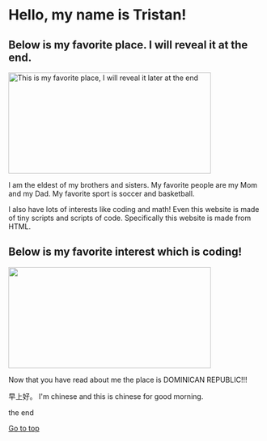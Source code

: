 <!DOCTYPE html>
<html lang="en">
<head>
  <meta charset="UTF-8">
  <meta name="viewport" content="width=device-width, initial-scale=1.0">
</head>
<body>
  <h1>Hello, my name is Tristan!</h1>
  <h2> Below is my favorite place. I will reveal it at the end.</h2>
  <img src="https://a.cdn-hotels.com/gdcs/production5/d1970/670862fb-f5c0-4279-822e-3e370e5d1342.jpg"
   alt = "This is my favorite place, I will reveal it later at the end" 
  width = "400" Height = "200"/>
  <p>I am the eldest of my brothers and sisters. 
    My favorite people are my Mom and my Dad. My favorite sport is soccer and basketball.</p>
    <p> I also have lots of interests like coding and math! Even this website is made of tiny scripts and scripts of code. Specifically this website is
        made from HTML.
    </p>
    <H2>Below is my favorite interest which is coding!</H2>
  <img src="https://encrypted-tbn0.gstatic.com/images?q=tbn:ANd9GcT824xdL-YFiRLDWyPesc0a9lhyVFXpRSB3_PP0k4e_oQ&s" width = " 400" Height = "200"/>
  <p>Now that you have read about me the place is DOMINICAN REPUBLIC!!!</p>
  <div class="text-container">
    <div class="content hideContent">
        早上好。
      I'm chinese and this is chinese for good morning.
        <p>the end</p>
        </ul>
    </div>
    <div class="Go to top">
        <a href="#">Go to top</a>
    </div>    
</div>
</body>
</html>

